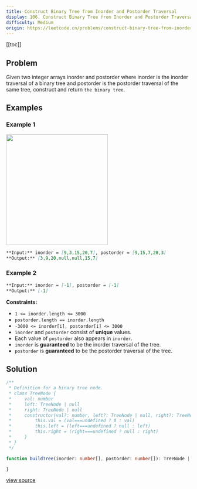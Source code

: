 ```yaml
---
title: Construct Binary Tree from Inorder and Postorder Traversal
display: 106. Construct Binary Tree from Inorder and Postorder Traversal
difficulty: Medium
origin: https://leetcode.cn/problems/construct-binary-tree-from-inorder-and-postorder-traversal
---
```


[[toc]]

## Problem

Given two integer arrays inorder and postorder where inorder is the inorder traversal of a binary tree and postorder is the postorder traversal of the same tree, construct and return `the binary tree`.

## Examples

### Example 1

<img alt="" src="https://assets.leetcode.com/uploads/2021/02/19/tree.jpg" style="width: 277px; height: 302px;" />

```md
**Input:** inorder = [9,3,15,20,7], postorder = [9,15,7,20,3]
**Output:** [3,9,20,null,null,15,7]
```

### Example 2

```md
**Input:** inorder = [-1], postorder = [-1]
**Output:** [-1]
```

**Constraints:**

- <code>1 &lt;= inorder.length &lt;= 3000</code>
- <code>postorder.length == inorder.length</code>
- <code>-3000 &lt;= inorder[i], postorder[i] &lt;= 3000</code>
- <code>inorder</code> and <code>postorder</code> consist of **unique** values.
- Each value of <code>postorder</code> also appears in <code>inorder</code>.
- <code>inorder</code> is **guaranteed** to be the inorder traversal of the tree.
- <code>postorder</code> is **guaranteed** to be the postorder traversal of the tree.

## Solution

```ts
/**
 * Definition for a binary tree node.
 * class TreeNode {
 *     val: number
 *     left: TreeNode | null
 *     right: TreeNode | null
 *     constructor(val?: number, left?: TreeNode | null, right?: TreeNode | null) {
 *         this.val = (val===undefined ? 0 : val)
 *         this.left = (left===undefined ? null : left)
 *         this.right = (right===undefined ? null : right)
 *     }
 * }
 */

function buildTree(inorder: number[], postorder: number[]): TreeNode | null {

}
```

[view source](https://leetcode.cn/problems/construct-binary-tree-from-inorder-and-postorder-traversal)
